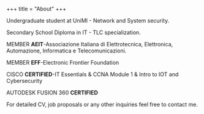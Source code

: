 +++
title = "About"
+++

Undergraduate student at UniMI - Network and System security.

Secondary School Diploma in IT - TLC specialization.

MEMBER **AEIT**-Associazione Italiana di Elettrotecnica, Elettronica, Automazione, Informatica e Telecomunicazioni.

MEMBER **EFF**-Electronic Frontier Foundation

CISCO **CERTIFIED**-IT Essentials & CCNA Module 1 & Intro to IOT and Cybersecurity

AUTODESK FUSION 360 **CERTIFIED**


For detailed CV, job proposals or any other inquiries feel free to contact me.